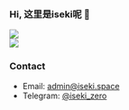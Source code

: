 ### Hi, 这里是iseki呢 👋

<a href="https://github.com/cpdyj/"><img src="https://github-readme-stats.vercel.app/api?username=cpdyj#?" /></a>
<br />
<a href="https://github.com/cpdyj/"><img src="https://github-readme-stats.vercel.app/api/top-langs/?username=cpdyj" /></a>

### Contact

- Email: <admin@iseki.space>
- Telegram: [@iseki_zero](https://t.me/iseki_zero)

<!--
**cpdyj/cpdyj** is a ✨ _special_ ✨ repository because its `README.md` (this file) appears on your GitHub profile.

Here are some ideas to get you started:

- 🔭 I’m currently working on ...
- 🌱 I’m currently learning ...
- 👯 I’m looking to collaborate on ...
- 🤔 I’m looking for help with ...
- 💬 Ask me about ...
- 📫 How to reach me: ...
- 😄 Pronouns: ...
- ⚡ Fun fact: ...
-->
